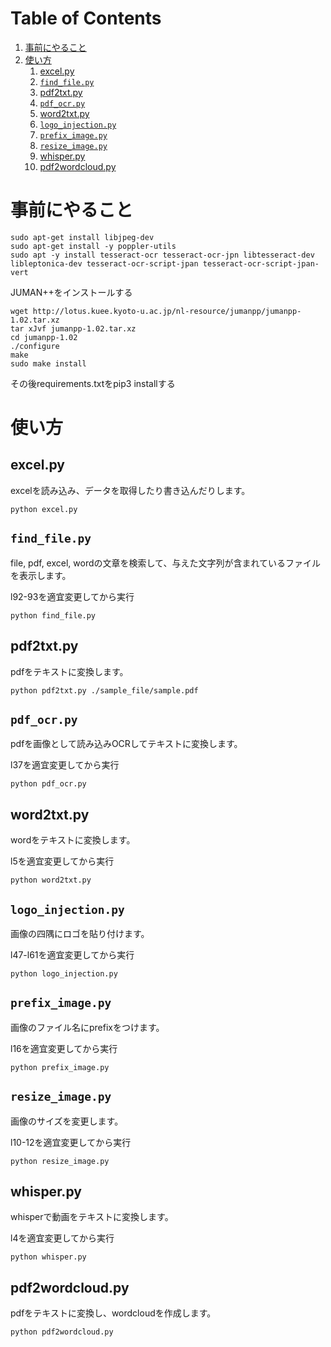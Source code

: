 
# Table of Contents

1.  [事前にやること](#org32e1408)
2.  [使い方](#orgd9b26f8)
    1.  [excel.py](#orged2e4f4)
    2.  [`find_file.py`](#org9cca2dd)
    3.  [pdf2txt.py](#orgdd1346d)
    4.  [`pdf_ocr.py`](#orgf80cec9)
    5.  [word2txt.py](#org7875080)
    6.  [`logo_injection.py`](#org334358b)
    7.  [`prefix_image.py`](#org497a39d)
    8.  [`resize_image.py`](#org9201f82)
    9.  [whisper.py](#orge53382a)
    10. [pdf2wordcloud.py](#org88f3be1)


<a id="org32e1408"></a>

# 事前にやること

    sudo apt-get install libjpeg-dev
    sudo apt-get install -y poppler-utils
    sudo apt -y install tesseract-ocr tesseract-ocr-jpn libtesseract-dev libleptonica-dev tesseract-ocr-script-jpan tesseract-ocr-script-jpan-vert 

JUMAN++をインストールする

    wget http://lotus.kuee.kyoto-u.ac.jp/nl-resource/jumanpp/jumanpp-1.02.tar.xz
    tar xJvf jumanpp-1.02.tar.xz
    cd jumanpp-1.02
    ./configure
    make
    sudo make install

その後requirements.txtをpip3 installする


<a id="orgd9b26f8"></a>

# 使い方


<a id="orged2e4f4"></a>

## excel.py

excelを読み込み、データを取得したり書き込んだりします。

    python excel.py


<a id="org9cca2dd"></a>

## `find_file.py`

file, pdf, excel, wordの文章を検索して、与えた文字列が含まれているファイルを表示します。

l92-93を適宜変更してから実行

    python find_file.py


<a id="orgdd1346d"></a>

## pdf2txt.py

pdfをテキストに変換します。

    python pdf2txt.py ./sample_file/sample.pdf


<a id="orgf80cec9"></a>

## `pdf_ocr.py`

pdfを画像として読み込みOCRしてテキストに変換します。

l37を適宜変更してから実行

    python pdf_ocr.py


<a id="org7875080"></a>

## word2txt.py

wordをテキストに変換します。

l5を適宜変更してから実行

    python word2txt.py


<a id="org334358b"></a>

## `logo_injection.py`

画像の四隅にロゴを貼り付けます。

l47-l61を適宜変更してから実行

    python logo_injection.py


<a id="org497a39d"></a>

## `prefix_image.py`

画像のファイル名にprefixをつけます。

l16を適宜変更してから実行

    python prefix_image.py


<a id="org9201f82"></a>

## `resize_image.py`

画像のサイズを変更します。

l10-12を適宜変更してから実行

    python resize_image.py


<a id="orge53382a"></a>

## whisper.py

whisperで動画をテキストに変換します。

l4を適宜変更してから実行

    python whisper.py


<a id="org88f3be1"></a>

## pdf2wordcloud.py

pdfをテキストに変換し、wordcloudを作成します。

    python pdf2wordcloud.py

